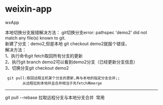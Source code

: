 # weixin-app
wxApp

>
本地切换分支报错解决方法： 
git切换分支error: pathspec 'demo2' did not match any file(s) known to git.   
新建了分支：demo2,但是本地 git checkout demo2就报个错误，    
解决方法：  
        1、执行命令git fetch取回所有分支的更新  
        2、执行git branch demo2可以看到demo2分支（已经更新分支信息）  
        3、切换分支git checkout demo2  

>  
     git pull:取回远程主机某个分支的更新,再与本地的指定分支合并;;  
            从远程拉到本地并且合并相当于先fetch再merge
  
---


git pull --rebase 拉取远程分支与本地分支合并  常用
